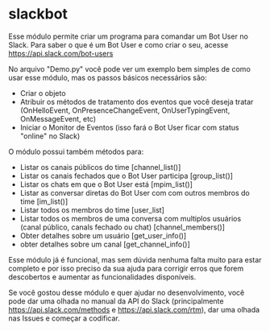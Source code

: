# slackbot
Esse módulo permite criar um programa para comandar um Bot User no Slack. Para saber o que é um Bot User e como criar o seu, 
acesse https://api.slack.com/bot-users

No arquivo "Demo.py" você pode ver um exemplo bem simples de como usar esse módulo, mas os passos básicos necessários são:

 - Criar o objeto
 - Atribuir os métodos de tratamento dos eventos que você deseja tratar (OnHelloEvent, OnPresenceChangeEvent,     OnUserTypingEvent, OnMessageEvent, etc)
 - Iniciar o Monitor de Eventos (isso fará o Bot User ficar com status "online" no Slack)

 
 O módulo possui também métodos para:
 - Listar os canais públicos do time [channel_list()]
 - Listar os canais fechados que o Bot User participa [group_list()]
 - Listar os chats em que o Bot User está [mpim_list()]
 - Listar as conversar diretas do Bot User com com outros membros do time [im_list()]
 - Listar todos os membros do time [user_list]
 - Listar todos os membros de uma conversa com multiplos usuários (canal público, canals fechado ou chat) [channel_members()]
 - Obter detalhes sobre um usuário [get_user_info()]
 - obter detalhes sobre um canal [get_channel_info()]
  
 Esse módulo já é funcional, mas sem dúvida nenhuma falta muito para estar completo e por isso preciso da sua ajuda para corrigir erros que forem descobertos e aumentar as funcionalidades disponíveis.

Se você gostou desse módulo e quer ajudar no desenvolvimento, você pode dar uma olhada no manual da API do Slack (principalmente https://api.slack.com/methods e https://api.slack.com/rtm), dar uma olhada nas Issues e começar a codificar.
